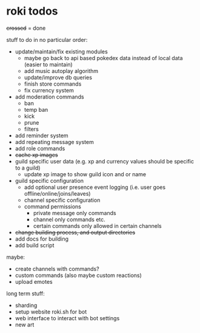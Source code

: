 # roki todos

~~crossed~~ = done

stuff to do in no particular order:

- update/maintain/fix existing modules
    - maybe go back to api based pokedex data instead of local data (easier to maintain)
    - add music autoplay algorithm
    - update/improve db queries
    - finish store commands
    - fix currency system
- add moderation commands
    - ban
    - temp ban
    - kick
    - prune
    - filters
- add reminder system
- add repeating message system
- add role commands
- ~~cache xp images~~
- guild specific user data (e.g. xp and currency values should be specific to a guild)
    - update xp image to show guild icon and or name
- guild specific configuration
    - add optional user presence event logging (i.e. user goes offline/online/joins/leaves)
    - channel specific configuration
    - command permissions
        - private message only commands
        - channel only commands etc.
        - certain commands only allowed in certain channels
- ~~change building process, and output directories~~
- add docs for building
- add build script

maybe:

- create channels with commands?
- custom commands (also maybe custom reactions)
- upload emotes

long term stuff:

- sharding
- setup website roki.sh for bot
- web interface to interact with bot settings
- new art
